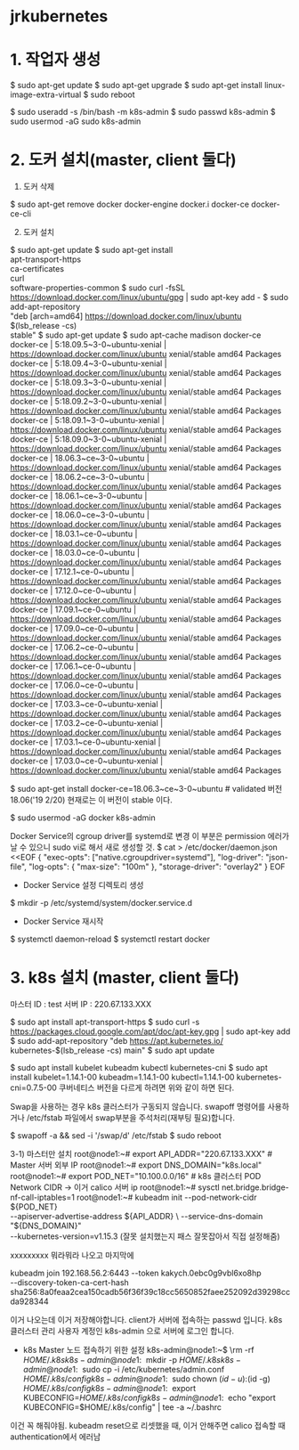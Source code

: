 # jrkubernetes

# 1. 작업자 생성

$ sudo apt-get update
$ sudo apt-get upgrade
$ sudo apt-get install linux-image-extra-virtual
$ sudo reboot

$ sudo useradd -s /bin/bash -m k8s-admin
$ sudo passwd k8s-admin
$ sudo usermod -aG sudo k8s-admin

# 2. 도커 설치(master, client 둘다)

1) 도커 삭제

$ sudo apt-get remove docker docker-engine docker.i docker-ce docker-ce-cli

2) 도커 설치 

$ sudo apt-get update
$ sudo apt-get install \
  apt-transport-https \
  ca-certificates \
  curl \
  software-properties-common
$ sudo curl -fsSL https://download.docker.com/linux/ubuntu/gpg | sudo apt-key add -
$ sudo add-apt-repository \
   "deb [arch=amd64] https://download.docker.com/linux/ubuntu \
  $(lsb_release -cs) \
  stable"
$ sudo apt-get update
$ sudo apt-cache madison docker-ce
docker-ce | 5:18.09.5~3-0~ubuntu-xenial | https://download.docker.com/linux/ubuntu xenial/stable amd64 Packages
docker-ce | 5:18.09.4~3-0~ubuntu-xenial | https://download.docker.com/linux/ubuntu xenial/stable amd64 Packages
docker-ce | 5:18.09.3~3-0~ubuntu-xenial | https://download.docker.com/linux/ubuntu xenial/stable amd64 Packages
docker-ce | 5:18.09.2~3-0~ubuntu-xenial | https://download.docker.com/linux/ubuntu xenial/stable amd64 Packages
docker-ce | 5:18.09.1~3-0~ubuntu-xenial | https://download.docker.com/linux/ubuntu xenial/stable amd64 Packages
docker-ce | 5:18.09.0~3-0~ubuntu-xenial | https://download.docker.com/linux/ubuntu xenial/stable amd64 Packages
docker-ce | 18.06.3~ce~3-0~ubuntu | https://download.docker.com/linux/ubuntu xenial/stable amd64 Packages
docker-ce | 18.06.2~ce~3-0~ubuntu | https://download.docker.com/linux/ubuntu xenial/stable amd64 Packages
docker-ce | 18.06.1~ce~3-0~ubuntu | https://download.docker.com/linux/ubuntu xenial/stable amd64 Packages
docker-ce | 18.06.0~ce~3-0~ubuntu | https://download.docker.com/linux/ubuntu xenial/stable amd64 Packages
docker-ce | 18.03.1~ce-0~ubuntu | https://download.docker.com/linux/ubuntu xenial/stable amd64 Packages
docker-ce | 18.03.0~ce-0~ubuntu | https://download.docker.com/linux/ubuntu xenial/stable amd64 Packages
docker-ce | 17.12.1~ce-0~ubuntu | https://download.docker.com/linux/ubuntu xenial/stable amd64 Packages
docker-ce | 17.12.0~ce-0~ubuntu | https://download.docker.com/linux/ubuntu xenial/stable amd64 Packages
docker-ce | 17.09.1~ce-0~ubuntu | https://download.docker.com/linux/ubuntu xenial/stable amd64 Packages
docker-ce | 17.09.0~ce-0~ubuntu | https://download.docker.com/linux/ubuntu xenial/stable amd64 Packages
docker-ce | 17.06.2~ce-0~ubuntu | https://download.docker.com/linux/ubuntu xenial/stable amd64 Packages
docker-ce | 17.06.1~ce-0~ubuntu | https://download.docker.com/linux/ubuntu xenial/stable amd64 Packages
docker-ce | 17.06.0~ce-0~ubuntu | https://download.docker.com/linux/ubuntu xenial/stable amd64 Packages
docker-ce | 17.03.3~ce-0~ubuntu-xenial | https://download.docker.com/linux/ubuntu xenial/stable amd64 Packages
docker-ce | 17.03.2~ce-0~ubuntu-xenial | https://download.docker.com/linux/ubuntu xenial/stable amd64 Packages
docker-ce | 17.03.1~ce-0~ubuntu-xenial | https://download.docker.com/linux/ubuntu xenial/stable amd64 Packages
docker-ce | 17.03.0~ce-0~ubuntu-xenial | https://download.docker.com/linux/ubuntu xenial/stable amd64 Packages

$ sudo apt-get install docker-ce=18.06.3~ce~3-0~ubuntu # validated 버전 18.06('19 2/20)
현재로는 이 버전이 stable 이다.

$ sudo usermod -aG docker k8s-admin

Docker Service의 cgroup driver를 systemd로 변경
  이 부분은 permission 에러가 날 수 있으니 sudo vi로 해서 새로 생성할 것.
$ cat > /etc/docker/daemon.json <<EOF
{
  "exec-opts": ["native.cgroupdriver=systemd"],
  "log-driver": "json-file",
  "log-opts": {
    "max-size": "100m"
  },
  "storage-driver": "overlay2"
}
EOF

- Docker Service 설정 디렉토리 생성

$ mkdir -p /etc/systemd/system/docker.service.d

- Docker Service 재시작

$ systemctl daemon-reload
$ systemctl restart docker


# 3. k8s 설치 (master, client 둘다)

마스터 ID : test 
서버 IP : 220.67.133.XXX

$ sudo apt install apt-transport-https 
$ sudo curl -s https://packages.cloud.google.com/apt/doc/apt-key.gpg | sudo apt-key add
$ sudo add-apt-repository "deb https://apt.kubernetes.io/ kubernetes-$(lsb_release -cs) main" 
$ sudo apt update 

$ sudo apt install kubelet kubeadm kubectl kubernetes-cni
$ sudo apt install kubelet=1.14.1-00 kubeadm=1.14.1-00 kubectl=1.14.1-00 kubernetes-cni=0.7.5-00
쿠버네티스 버전을 다르게 하려면 위와 같이 하면 된다.

Swap을 사용하는 경우 k8s 클러스터가 구동되지 않습니다.
swapoff 명령어를 사용하거나 /etc/fstab 파일에서 swap부분을 주석처리(재부팅 필요)합니다.

$ swapoff -a && sed -i '/swap/d' /etc/fstab 
$ sudo reboot

3-1) 마스터만 설치
root@node1:~# export API_ADDR="220.67.133.XXX" # Master 서버 외부 IP
root@node1:~# export DNS_DOMAIN="k8s.local"
root@node1:~# export POD_NET="10.100.0.0/16" # k8s 클러스터 POD Network CIDR -> 이거 calico 서버 ip
root@node1:~# sysctl net.bridge.bridge-nf-call-iptables=1
root@node1:~# kubeadm init --pod-network-cidr ${POD_NET} \
--apiserver-advertise-address ${API_ADDR} \
--service-dns-domain "${DNS_DOMAIN}"  \
--kubernetes-version=v1.15.3   (잘못 설치했는지 패스 잘못잡아서 직접 설정해줌)

xxxxxxxxx 뭐라뭐라 나오고 마지막에

kubeadm join 192.168.56.2:6443 --token kakych.0ebc0g9vbl6xo8hp \
    --discovery-token-ca-cert-hash sha256:8a0feaa2cea150cadb56f36f39c18cc5650852faee252092d39298ccda928344

이거 나오는데 이거 저장해야합니다. client가 서버에 접속하는 passwd 입니다.
k8s 클러스터 관리 사용자 계정인 k8s-admin 으로 서버에 로그인 합니다.



- k8s Master 노드 접속하기 위한 설정
k8s-admin@node1:~$ \rm -rf $HOME/.k8s
k8s-admin@node1:~$ mkdir -p $HOME/.k8s
k8s-admin@node1:~$ sudo cp -i /etc/kubernetes/admin.conf $HOME/.k8s/config
k8s-admin@node1:~$ sudo chown $(id -u):$(id -g) $HOME/.k8s/config
k8s-admin@node1:~$ export KUBECONFIG=$HOME/.k8s/config
k8s-admin@node1:~$ echo "export KUBECONFIG=$HOME/.k8s/config" | tee -a ~/.bashrc

이건 꼭 해줘야됨. kubeadm reset으로 리셋했을 때, 이거 안해주면 calico 접속할 때 authentication에서 에러남







